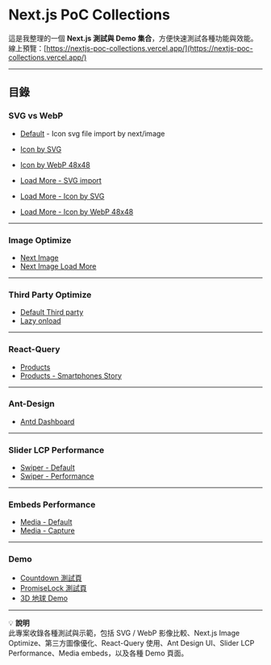# Next.js PoC Collections

這是我整理的一個 **Next.js 測試與 Demo 集合**，方便快速測試各種功能與效能。  
線上預覽：[https://nextjs-poc-collections.vercel.app/](https://nextjs-poc-collections.vercel.app/)

---

## 目錄

### SVG vs WebP

- [Default](https://nextjs-poc-collections.vercel.app/svg-vs-webp/svg-in-image) - Icon svg file import by next/image
- [Icon by SVG](https://nextjs-poc-collections.vercel.app/svg-vs-webp/svg)
- [Icon by WebP 48x48](https://nextjs-poc-collections.vercel.app/svg-vs-webp/webpx2)

- [Load More - SVG import](https://nextjs-poc-collections.vercel.app/svg-vs-webp/svg-in-image-loadmore)
- [Load More - Icon by SVG](https://nextjs-poc-collections.vercel.app/svg-vs-webp/svg-loadmore)
- [Load More - Icon by WebP 48x48](https://nextjs-poc-collections.vercel.app/svg-vs-webp/webpx2-loadmore)

---

### Image Optimize

- [Next Image](https://nextjs-poc-collections.vercel.app/image-optmize/next-image)
- [Next Image Load More](https://nextjs-poc-collections.vercel.app/image-optmize/next-image-loadmore)

---

### Third Party Optimize

- [Default Third party](https://nextjs-poc-collections.vercel.app/third-party-optmize/origin)
- [Lazy onload](https://nextjs-poc-collections.vercel.app/third-party-optmize/lazy-load)

---

### React-Query

- [Products](https://nextjs-poc-collections.vercel.app/react-query/products)
- [Products - Smartphones Story](https://nextjs-poc-collections.vercel.app/react-query/products/categories/smartphones/stories)

---

### Ant-Design

- [Antd Dashboard](https://nextjs-poc-collections.vercel.app/antd)

---

### Slider LCP Performance

- [Swiper - Default](https://nextjs-poc-collections.vercel.app/swiper)
- [Swiper - Performance](https://nextjs-poc-collections.vercel.app/swiper/performance)

---

### Embeds Performance

- [Media - Default](https://nextjs-poc-collections.vercel.app/media)
- [Media - Capture](https://nextjs-poc-collections.vercel.app/media/capture)

---

### Demo

- [Countdown 測試頁](https://nextjs-poc-collections.vercel.app/demo/countdown)
- [PromiseLock 測試頁](https://nextjs-poc-collections.vercel.app/demo/promise-lock)
- [3D 地球 Demo](https://nextjs-poc-collections.vercel.app/demo/3d-earth)

---

💡 **說明**  
此專案收錄各種測試與示範，包括 SVG / WebP 影像比較、Next.js Image Optimize、第三方圖像優化、React-Query 使用、Ant Design UI、Slider LCP Performance、Media embeds，以及各種 Demo 頁面。
